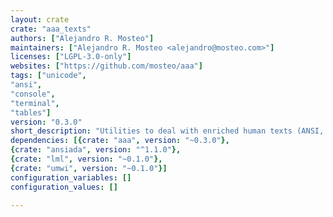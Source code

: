 ```yaml
---
layout: crate
crate: "aaa_texts"
authors: ["Alejandro R. Mosteo"]
maintainers: ["Alejandro R. Mosteo <alejandro@mosteo.com>"]
licenses: ["LGPL-3.0-only"]
websites: ["https://github.com/mosteo/aaa"]
tags: ["unicode",
"ansi",
"console",
"terminal",
"tables"]
version: "0.3.0"
short_description: "Utilities to deal with enriched human texts (ANSI, Unicode)"
dependencies: [{crate: "aaa", version: "~0.3.0"},
{crate: "ansiada", version: "^1.1.0"},
{crate: "lml", version: "~0.1.0"},
{crate: "umwi", version: "~0.1.0"}]
configuration_variables: []
configuration_values: []

---
```



